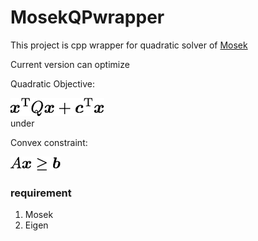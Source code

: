 MosekQPwrapper
=======================
This project is cpp wrapper for quadratic solver of [Mosek](http://www.mosek.com/)

Current version can optimize

Quadratic Objective: 

![objective](objective.png)		
under		
	
Convex constraint: 

![constraint](constraint.png)		

	

### requirement
1. Mosek
2. Eigen


